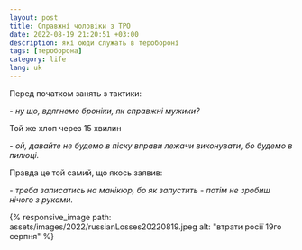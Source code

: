 ```yaml
---
layout: post
title: Справжні чоловіки з ТРО
date: 2022-08-19 21:20:51 +03:00
description: які оюди служать в теробороні
tags: [тероборона]
category: life
lang: uk
---
```


Перед початком занять з тактики:

\- _ну що, вдягнемо броніки, як справжні мужики?_

Той же хлоп через 15 хвилин

\- _ой, давайте не будемо в піску вправи лежачи виконувати, бо будемо в пилюці._

Правда це той самий, що якось заявив:

\- _треба записатись на манікюр, бо як запустить - потім не зробиш нічого з руками._

{% responsive_image path: assets/images/2022/russianLosses20220819.jpeg alt: "втрати росії 19го серпня" %}
